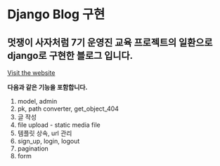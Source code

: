 # Django Blog 구현

## 멋쟁이 사자처럼 7기 운영진 교육 프로젝트의 일환으로 django로 구현한 블로그 입니다.
[Visit the website](https://afternoon-coast-96202.herokuapp.com/)

**다음과 같은 기능을 포함합니다.**
1. model, admin
2. pk, path converter, get_object_404
3. 글 작성
4. file upload - static media file
5. 템플릿 상속, url 관리
6. sign_up, login, logout
7. pagination
8. form
